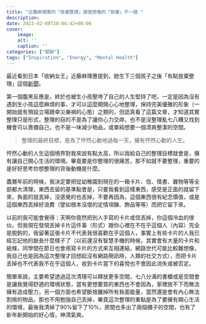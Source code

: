 ```yaml
---
title: "近藤麻理惠的「放棄整理」跟我想像的「放棄」不一樣 "
description: 
date: 2023-02-08T20:04:42+08:00
cover:
    image: 
    alt: ''
    caption: ''
categories: ["閒聊"]
tags: ["Inspiration", "Energy", "Mental Health"]
---
```


最近看到日本「收納女王」近藤麻理惠提到，她生下三個孩子之後「有點放棄整理」這個[新聞](https://www.storm.mg/lifestyle/4717805?mode=whole)。

第一個腹黑反應是，終於也被生小孩壓垮了自己的人生堅持了吧，一定是因為沒有遇到生小孩這麼麻煩的事，才可以這麼開開心心地整理，保持完美優雅的形象（一開始就有預設立場跟幸災樂禍的心態）之類的，但認真看了這篇文章，才知道其實整理只是形式，整理的目的不是為了讓你心力交瘁，也不是沒整理亂七八糟又找到機會可以責備自己，也不是一味減少物品，或單純想要一個清爽整潔的空間。

> 整理的最終目標，是為了怦然心動地過每一天，擁有怦然心動的人生。

怦然心動的人生這個境界對我來說有點太高，所以我給自己的整理目標就會是，擁有讓自己開心生活的環境。畢竟要是你整理的很痛苦，那不如就不要整理，重要的是好好思考你想整理的背後動機是什麼。

農曆年前的時候，我決定要把從幼稚園到現在的一箱卡片、信、情書、雜物等等全部都大清理，東西去留的基準點會是，只要我看到這樣東西，感受是正面的就留下來，負面的就丟掉，沒感覺的也丟掉，不要再因為，這個東西很有紀念價值，或是這個東西丟掉好浪費（譬如根本沒壞的定情項鍊、飾品等等）而把它留下來。

以前的我可能會覺得：天啊你竟然把別人手寫的卡片或信丟掉，你這個冷血的傢伙。但我現在發現丟掉卡片這件事（形式）跟你心裡在不在乎這個人（內容）完全是脫鉤的，我留著這張卡片不代表我很喜歡在乎這個人，事實上有些卡片的人我已經忘記他的臉長什麼樣子了（以前還沒有智慧手機的時候，其實會有大量的卡片和紙條，同學間在節日也會用寫卡片的方式來互相連結，網路世代可能比較難想像，我自己也是因為這次整理才回想起沒有網路簡訊時，人類的社交方式），而把卡片丟掉也不代表我不在乎這個人，收到卡片當下的喜悅也不會因此消失或被否定。

簡單來說，主要希望透過這次清理可以釋放更多空間，七八分滿的書櫃或是空間會是讓我覺得舒適的環境狀態，當有更想要買的東西也不會因為，家裡放不下而無法擁有造成壓力，另一個方面也希望斷捨離掉所有負面能量，當然還是會有內心無法割捨的物品，那也不用勉強自己丟掉，畢竟這次整理的重點是為了要擁有開心生活的環境，最後我清掉了90%留下了10%，房間也多出了兩個櫃子的空間，也有了新年新開始的好心情，神清氣爽。


